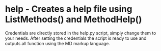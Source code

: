 # help - Creates a help file using ListMethods() and MethodHelp()

Credentials are directly stored in the help.py script, simply change them to your needs. After setting the credentials the script is ready to use and outputs all function using the MD markup language. 
